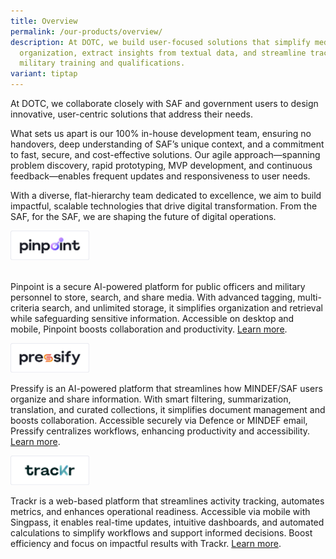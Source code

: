 ```yaml
---
title: Overview
permalink: /our-products/overview/
description: At DOTC, we build user-focused solutions that simplify media
  organization, extract insights from textual data, and streamline tracking of
  military training and qualifications.
variant: tiptap
---
```

<p>At DOTC, we collaborate closely with SAF and government users to design
innovative, user-centric solutions that address their needs.</p>
<p>What sets us apart is our 100% in-house development team, ensuring no
handovers, deep understanding of SAF’s unique context, and a commitment
to fast, secure, and cost-effective solutions. Our agile approach—spanning
problem discovery, rapid prototyping, MVP development, and continuous feedback—enables
frequent updates and responsiveness to user needs.</p>
<p>With a diverse, flat-hierarchy team dedicated to excellence, we aim to
build impactful, scalable technologies that drive digital transformation.
From the SAF, for the SAF, we are shaping the future of digital operations.
<br>
</p>
<p></p><a class="isomer-image-wrapper" href="https://go.gov.sg/dotc-pinpoint"><img style="width: 25%;" height="auto" width="100%" alt="" src="/images/7PinpointBlack_Horizontal_4x.png"></a>
<p>
<br>Pinpoint is a secure AI-powered platform for public officers and military
personnel to store, search, and share media. With advanced tagging, multi-criteria
search, and unlimited storage, it simplifies organization and retrieval
while safeguarding sensitive information. Accessible on desktop and mobile,
Pinpoint boosts collaboration and productivity. <a href="https://www.dotc.gov.sg/our-products/pinpoint/" rel="noopener" target="_blank">Learn more</a>.</p>
<p></p><a class="isomer-image-wrapper" href="https://go.gov.sg/dotc-pressify"><img style="width: 25%;" height="auto" width="100%" alt="" src="/images/7PressifyBlack_Horizontal_4x.png"></a>
<p></p>
<p></p>
<p>Pressify is an AI-powered platform that streamlines how MINDEF/SAF users
organize and share information. With smart filtering, summarization, translation,
and curated collections, it simplifies document management and boosts collaboration.
Accessible securely via Defence or MINDEF email, Pressify centralizes workflows,
enhancing productivity and accessibility. <a href="https://www.dotc.gov.sg/our-products/pressify/" rel="noopener" target="_blank">Learn more</a>.</p>
<p></p>
<p></p><a class="isomer-image-wrapper" href="https://go.gov.sg/dotc-trackr"><img style="width: 25%;" height="auto" width="100%" alt="" src="/images/7TrackrBlack_Horizontal_4x.png"></a>
<p></p>
<p>Trackr is a web-based platform that streamlines activity tracking, automates
metrics, and enhances operational readiness. Accessible via mobile with
Singpass, it enables real-time updates, intuitive dashboards, and automated
calculations to simplify workflows and support informed decisions. Boost
efficiency and focus on impactful results with Trackr. <a href="https://www.dotc.gov.sg/our-products/trackr/" rel="noopener" target="_blank">Learn more</a>.</p>
<p></p>